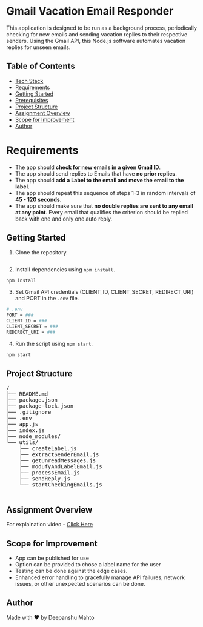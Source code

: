 # Gmail Vacation Email Responder

This application is designed to be run as a background process, periodically checking for new emails and sending vacation replies to their respective senders. Using the Gmail API, this Node.js software automates vacation replies for unseen emails.

## Table of Contents
- [Tech Stack](#tech-stack)
- [Requirements](#requirements)
- [Getting Started](#getting-started)
- [Prerequisites](#prerequisites)
- [Project Structure](#project-structure)
- [Assignment Overview](#assignment-overview)
- [Scope for Improvement](#scope-for-improvement)
- [Author](#author)


# Requirements
- The app should **check for new emails in a given Gmail ID**.
- The app should send replies to Emails that have **no prior replies**.
- The app should **add a Label to the email and move the email to the label**.
- The app should repeat this sequence of steps 1-3 in random intervals of **45 - 120 seconds**.
- The app should make sure that **no double replies are sent to any email at any point**. Every email that qualifies the criterion should be replied back with one and only one auto reply.

## Getting Started

1. Clone the repository.
```bash

```
2. Install dependencies using `npm install`.
```bash
npm install
```

3. Set Gmail API credentials (CLIENT_ID, CLIENT_SECRET, REDIRECT_URI) and PORT in the `.env` file.
```bash
# .env
PORT = ###
CLIENT_ID = ###
CLIENT_SECRET = ###
REDIRECT_URI = ###
```

4. Run the script using `npm start`.
```bash
npm start
```

## Project Structure

<pre>
/
├── README.md
├── package.json
├── package-lock.json
├── .gitignore
├── .env
├── app.js
├── index.js
├── node_modules/
└── utils/
    ├── createLabel.js
    ├── extractSenderEmail.js
    ├── getUnreadMessages.js
    ├── modufyAndLabelEmail.js
    ├── processEmail.js
    ├── sendReply.js
    └── startCheckingEmails.js

</pre>

## Assignment Overview

For explaination video - [Click Here]()

## Scope for Improvement

- App can be published for use
- Option can be provided to chose a label name for the user
- Testing can be done against the edge cases.
- Enhanced error handling to gracefully manage API failures, network issues, or other unexpected scenarios can be done.

## Author

Made with ❤️ by Deepanshu Mahto
